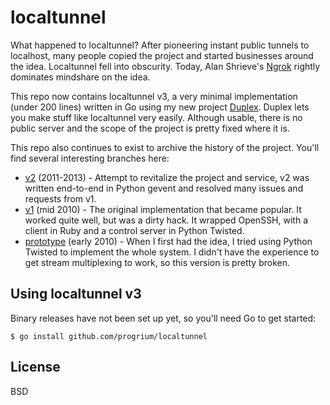 # localtunnel

What happened to localtunnel? After pioneering instant public tunnels to localhost, many people copied the project and started businesses around the idea. Localtunnel fell into obscurity. Today, Alan Shrieve's [Ngrok](https://ngrok.com) rightly dominates mindshare on the idea. 

This repo now contains localtunnel v3, a very minimal implementation (under 200 lines) written in Go using my new project [Duplex](https://github.com/progrium/duplex). Duplex lets you make stuff like localtunnel very easily. Although usable, there is no public server and the scope of the project is pretty fixed where it is.

This repo also continues to exist to archive the history of the project. You'll find several interesting branches here:

 * [v2](https://github.com/progrium/localtunnel/tree/v2) (2011-2013) - Attempt to revitalize the project and service, v2 was written end-to-end in Python gevent and resolved many issues and requests from v1.
 * [v1](https://github.com/progrium/localtunnel/tree/v1) (mid 2010) - The original implementation that became popular. It worked quite well, but was a dirty hack. It wrapped OpenSSH, with a client in Ruby and a control server in Python Twisted.
 * [prototype](https://github.com/progrium/localtunnel/tree/prototype) (early 2010) - When I first had the idea, I tried using Python Twisted to implement the whole system. I didn't have the experience to get stream multiplexing to work, so this version is pretty broken.

## Using localtunnel v3

Binary releases have not been set up yet, so you'll need Go to get started:

	$ go install github.com/progrium/localtunnel


## License

BSD